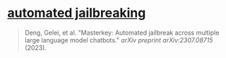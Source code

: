 # [automated jailbreaking](https://arxiv.org/pdf/2307.08715)
> Deng, Gelei, et al. "Masterkey: Automated jailbreak across multiple large language model chatbots." *arXiv preprint arXiv:2307.08715* (2023).